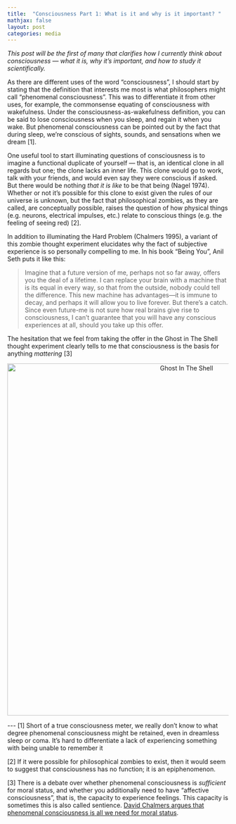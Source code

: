 ```yaml
---
title:  "Consciousness Part 1: What is it and why is it important? "
mathjax: false
layout: post
categories: media
---
```



*This post will be the first of many that clarifies how I currently think about consciousness — what it is, why it’s important, and how to study it scientifically.*

As there are different uses of the word “consciousness”, I should start by stating that the definition that interests me most is what philosophers might call “phenomenal consciousness”. This was to differentiate it from other uses, for example, the commonsense equating of consciousness with wakefulness. Under the consciousness-as-wakefulness definition, you can be said to lose consciousness when you sleep, and regain it when you wake. But phenomenal consciousness can be pointed out by the fact that during sleep, we’re conscious of sights, sounds, and sensations when we dream [1]. 

One useful tool to start illuminating questions of consciousness is to imagine a functional duplicate of yourself — that is, an identical clone in all regards but one; the clone lacks an inner life. This clone would go to work, talk with your friends, and would even say they were conscious if asked. But there would be nothing *that it is like* to be that being (Nagel 1974). Whether or not it’s possible for this clone to exist given the rules of our universe is unknown, but the fact that philosophical zombies, as they are called, are conceptually possible, raises the question of how physical things (e.g. neurons, electrical impulses, etc.) relate to conscious things (e.g. the feeling of seeing red) [2].

In addition to illuminating the Hard Problem (Chalmers 1995), a variant of this zombie thought experiment elucidates why the fact of subjective experience is so personally compelling to me. In his book “Being You”, Anil Seth puts it like this:

> Imagine that a future version of me, perhaps not so far away, offers you the deal of a lifetime. I can replace your brain with a machine that is its equal in every way, so that from the outside, nobody could tell the difference. This new machine has advantages—it is immune to decay, and perhaps it will allow you to live forever. But there’s a catch. Since even future-me is not sure how real brains give rise to consciousness, I can’t guarantee that you will have any conscious experiences at all, should you take up this offer.
> 

The hesitation that we feel from taking the offer in the Ghost in The Shell thought experiment clearly tells to me that consciousness is the basis for anything *mattering* [3]

<p align="center">
  <img width="800" src="https://user-images.githubusercontent.com/49765705/178160777-36e6f47e-6d0e-4128-ad8d-d0b883663d0c.gif" alt="Ghost In The Shell">
</p>
---
[1] Short of a true consciousness meter, we really don’t know to what degree phenomenal consciousness might be retained, even in dreamless sleep or coma. It’s hard to differentiate a lack of experiencing something with being unable to remember it

[2] If it were possible for philosophical zombies to exist, then it would seem to suggest that consciousness has no function; it is an epiphenomenon.

[3] There is a debate over whether phenomenal consciousness is *sufficient* for moral status, and whether you additionally need to have “affective consciousness”, that is, the capacity to experience feelings. This capacity is sometimes this is also called sentience. [David Chalmers argues that phenomenal consciousness is all we need for moral status](https://ghostarchive.org/varchive/ZP3ReZHGn7E).
